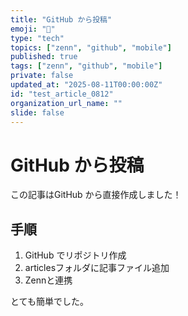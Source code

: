 ```yaml
---
title: "GitHub から投稿"
emoji: "📱"
type: "tech"
topics: ["zenn", "github", "mobile"]
published: true
tags: ["zenn", "github", "mobile"]
private: false
updated_at: "2025-08-11T00:00:00Z"
id: "test_article_0812"
organization_url_name: ""
slide: false
---
```


# GitHub から投稿

この記事はGitHub から直接作成しました！

## 手順
1. GitHub でリポジトリ作成
2. articlesフォルダに記事ファイル追加
3. Zennと連携

とても簡単でした。
